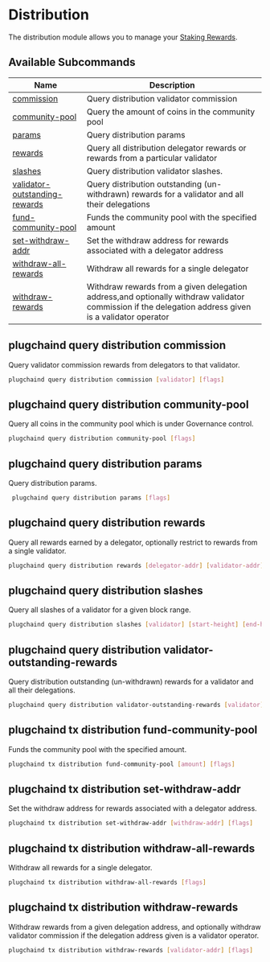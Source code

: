 # Distribution

The distribution module allows you to manage your [Staking Rewards](../concepts/general-concepts.md#staking-rewards).

## Available Subcommands

| Name                                                                                    | Description                                                                                                                                           |
| --------------------------------------------------------------------------------------- | ----------------------------------------------------------------------------------------------------------------------------------------------------- |
| [commission](#plugchaind-query-distribution-commission)                                       | Query distribution validator commission                                                                                                               |
| [community-pool](#plugchaind-query-distribution-community-pool)                               | Query the amount of coins in the community pool                                                                                                       |
| [params](#plugchaind-query-distribution-params)                                               | Query distribution params                                                                                                                             |
| [rewards](#plugchaind-query-distribution-rewards)                                             | Query all distribution delegator rewards or rewards from a particular validator                                                                       |
| [slashes](#plugchaind-query-distribution-slashes)                                             | Query distribution validator slashes.                                                                                                                 |
| [validator-outstanding-rewards](#plugchaind-query-distribution-validator-outstanding-rewards) | Query distribution outstanding (un-withdrawn) rewards for a validator and all their delegations                                                       |
| [fund-community-pool](#plugchaind-tx-distribution-fund-community-pool)                        | Funds the community pool with the specified amount                                                                                                    |
| [set-withdraw-addr](#plugchaind-tx-distribution-set-withdraw-addr)                            | Set the withdraw address for rewards associated with a delegator address                                                                              |
| [withdraw-all-rewards](#plugchaind-tx-distribution-withdraw-all-rewards)                      | Withdraw all rewards for a single delegator                                                                                                           |
| [withdraw-rewards](#plugchaind-tx-distribution-withdraw-rewards)                              | Withdraw rewards from a given delegation address,and optionally withdraw validator commission if the delegation address given is a validator operator |

## plugchaind query distribution commission

Query validator commission rewards from delegators to that validator.

```bash
plugchaind query distribution commission [validator] [flags]
```

## plugchaind query distribution community-pool

Query all coins in the community pool which is under Governance control.

```bash
plugchaind query distribution community-pool [flags]
```

## plugchaind query distribution params

Query distribution params.

```bash
 plugchaind query distribution params [flags]
```

## plugchaind query distribution rewards

Query all rewards earned by a delegator, optionally restrict to rewards from a single validator.

```bash
plugchaind query distribution rewards [delegator-addr] [validator-addr] [flags]
```

## plugchaind query distribution slashes

Query all slashes of a validator for a given block range.

```bash
plugchaind query distribution slashes [validator] [start-height] [end-height] [flags]
```

## plugchaind query distribution validator-outstanding-rewards

Query distribution outstanding (un-withdrawn) rewards for a validator and all their delegations.

```bash
plugchaind query distribution validator-outstanding-rewards [validator] [flags]
```

## plugchaind tx distribution fund-community-pool

Funds the community pool with the specified amount.

```bash
plugchaind tx distribution fund-community-pool [amount] [flags]
```

## plugchaind tx distribution set-withdraw-addr

Set the withdraw address for rewards associated with a delegator address.

```bash
plugchaind tx distribution set-withdraw-addr [withdraw-addr] [flags]
```

## plugchaind tx distribution withdraw-all-rewards

Withdraw all rewards for a single delegator.

```bash
plugchaind tx distribution withdraw-all-rewards [flags]
```

## plugchaind tx distribution withdraw-rewards

Withdraw rewards from a given delegation address, and optionally withdraw validator commission if the delegation address given is a validator operator.

```bash
plugchaind tx distribution withdraw-rewards [validator-addr] [flags]
```
